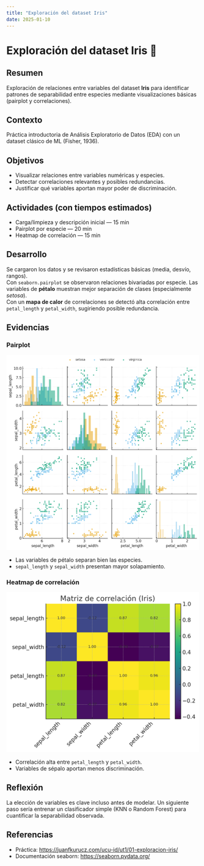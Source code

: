 ```yaml
---
title: "Exploración del dataset Iris"
date: 2025-01-10
---
```


# Exploración del dataset Iris 🌸

## Resumen
Exploración de relaciones entre variables del dataset **Iris** para identificar patrones de separabilidad entre especies mediante visualizaciones básicas (pairplot y correlaciones).

## Contexto
Práctica introductoria de Análisis Exploratorio de Datos (EDA) con un dataset clásico de ML (Fisher, 1936).

## Objetivos
- Visualizar relaciones entre variables numéricas y especies.
- Detectar correlaciones relevantes y posibles redundancias.
- Justificar qué variables aportan mayor poder de discriminación.

## Actividades (con tiempos estimados)
- Carga/limpieza y descripción inicial — 15 min  
- Pairplot por especie — 20 min  
- Heatmap de correlación — 15 min  

## Desarrollo
Se cargaron los datos y se revisaron estadísticas básicas (media, desvío, rangos).  
Con `seaborn.pairplot` se observaron relaciones bivariadas por especie. Las variables de **pétalo** muestran mejor separación de clases (especialmente *setosa*).  
Con un **mapa de calor** de correlaciones se detectó alta correlación entre `petal_length` y `petal_width`, sugiriendo posible redundancia.

## Evidencias
### Pairplot
![Pairplot Iris](../../../assets/img/iris_pairplot.png)

- Las variables de pétalo separan bien las especies.  
- `sepal_length` y `sepal_width` presentan mayor solapamiento.

### Heatmap de correlación
![Heatmap Iris](../../../assets/img/iris_corr.png)

- Correlación alta entre `petal_length` y `petal_width`.  
- Variables de sépalo aportan menos discriminación.

## Reflexión
La elección de variables es clave incluso antes de modelar. Un siguiente paso sería entrenar un clasificador simple (KNN o Random Forest) para cuantificar la separabilidad observada.

## Referencias
- Práctica: <https://juanfkurucz.com/ucu-id/ut1/01-exploracion-iris/>  
- Documentación seaborn: <https://seaborn.pydata.org/>  
